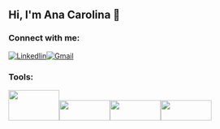 ## Hi, I'm Ana Carolina 👋 

### Connect with me:

[![Linkedlin](https://img.shields.io/badge/LinkedIn-0077B5?style=for-the-badge&logo=linkedin&logoColor=white)](https://www.linkedin.com/in/ana-carolina-45873714b/)[![Gmail](https://img.shields.io/badge/Gmail-D14836?style=for-the-badge&logo=gmail&logoColor=white)](mailto:carolina.acs142@gmail.com)


### Tools:


<img src='https://logos-world.net/wp-content/uploads/2021/10/Python-Logo-700x394.png' height="60" width="100"/><img src='https://upload.wikimedia.org/wikipedia/commons/thumb/e/ed/Pandas_logo.svg/300px-Pandas_logo.svg.png' height="40" width="100"/><img src='https://raw.githubusercontent.com/mwaskom/seaborn/master/doc/_static/logo-wide-lightbg.svg' height="40" width="100"/><img src='https://anant.us/wp-content/uploads/2021/08/DBeaver-logo-300x150.png' height="40" width="100"/>

